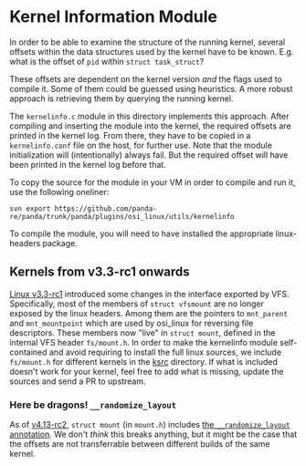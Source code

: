 # Kernel Information Module

In order to be able to examine the structure of the running kernel,
several offsets within the data structures used by the kernel have to
be known.
E.g. what is the offset of ``pid`` within ``struct task_struct``?

These offsets are dependent on the kernel version *and* the flags used to
compile it. Some of them could be guessed using heuristics. 
A more robust approach is retrieving them by querying the running kernel.

The ``kernelinfo.c`` module in this directory implements this approach.
After compiling and inserting the module into the kernel, the required
offsets are printed in the kernel log.
From there, they have to be copied in a ``kernelinfo.conf`` file on the
host, for further use.
Note that the module initialization will (intentionally) always fail. But
the required offset will have been printed in the kernel log before that.

To copy the source for the module in your VM in order to compile and run
it, use the following oneliner:

```
svn export https://github.com/panda-re/panda/trunk/panda/plugins/osi_linux/utils/kernelinfo
```

To compile the module, you will need to have installed the appropriate
linux-headers package.

## Kernels from v3.3-rc1 onwards
[Linux v3.3-rc1][linux-v3.3-rc1] introduced some changes in the interface
exported by VFS. Specifically, most of the members of `struct vfsmount`
are no longer exposed by the linux headers.
Among them are the pointers to `mnt_parent` and `mnt_mountpoint` which 
are used by osi\_linux for reversing file descriptors.
These members now "live" in `struct mount`, defined in the internal VFS
header `fs/mount.h`.
In order to make the kernelinfo module self-contained and avoid requiring
to install the full linux sources, we include `fs/mount.h` for different
kernels in the [ksrc](./ksrc) directory. If what is included doesn't work
for your kernel, feel free to add what is missing, update the sources and
send a PR to upstream.

[linux-v3.3-rc1]: https://github.com/torvalds/linux/releases/tag/v3.3-rc1

### Here be dragons! `__randomize_layout`
As of [v4.13-rc2](https://github.com/torvalds/linux/releases/tag/v4.13-rc2), `struct mount` (in `mount.h`) includes [the `__randomize_layout` annotation](https://lwn.net/Articles/723997/). We don't *think* this breaks anything, but it might be the case that the offsets are not transferrable between different builds of the same kernel.
